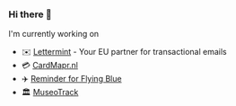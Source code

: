 ### Hi there 👋

I'm currently working on 
- ✉️ [Lettermint](https://lettermint.io) - Your EU partner for transactional emails
- 💳 [CardMapr.nl](https://cardmapr.nl)
- ✈️ [Reminder for Flying Blue](https://rewards.flights) 
- 🏛️ [MuseoTrack](https://museotrack.nl)

<!--
**Bjornftw/bjornftw** is a ✨ _special_ ✨ repository because its `README.md` (this file) appears on your GitHub profile.

Here are some ideas to get you started:

- 🔭 I’m currently working on ...
- 🌱 I’m currently learning ...
- 👯 I’m looking to collaborate on ...
- 🤔 I’m looking for help with ...
- 💬 Ask me about ...
- 📫 How to reach me: ...
- 😄 Pronouns: ...
- ⚡ Fun fact: ...
-->
